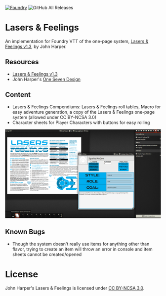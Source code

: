 [![Foundry](https://img.shields.io/badge/Foundry-0.7.5-brightgreen)](https://foundryvtt.com/)
![GitHub All Releases](https://img.shields.io/github/downloads/sparkcity/fvtt-laf/total)

# Lasers & Feelings
An implementation for Foundry VTT of the one-page system, [Lasers & Feelings v1.3](http://onesevendesign.com/lasers_and_feelings_rpg.pdf), by John Harper. 

## Resources
* [Lasers & Feelings v1.3](http://onesevendesign.com/lasers_and_feelings_rpg.pdf)
* John Harper's [One Seven Design](http://onesevendesign.com/)

## Content

* Lasers & Feelings Compendiums: Lasers & Feelings roll tables, Macro for easy adventure generation, a copy of the Lasers & Feelings one-page system (allowed under CC BY-NCSA 3.0)
* Character sheets for Player Characters with buttons for easy rolling

![Image](https://github.com/sparkcity/fvttprojects/blob/master/screenshots/laf0.png?raw=true "Lasers & Feelings Overview")

## Known Bugs
* Though the system doesn't really use items for anything other than flavor, trying to create an item will throw an error in console and item sheets cannot be created/opened

# License
John Harper's Lasers & Feelings is licensed under [CC BY-NCSA 3.0](https://creativecommons.org/licenses/by-nc-sa/3.0/us/).